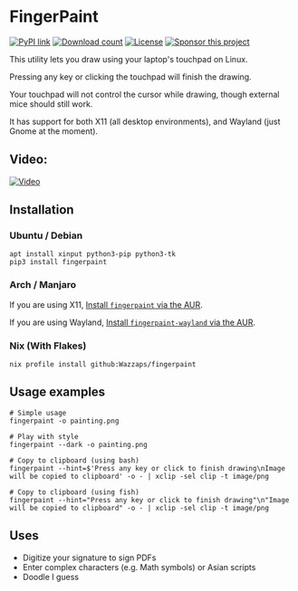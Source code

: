 # FingerPaint

[![PyPI link](https://img.shields.io/pypi/v/fingerpaint.svg)](https://pypi.python.org/pypi/fingerpaint/) [![Download count](https://pepy.tech/badge/fingerpaint)](https://pepy.tech/project/fingerpaint) [![License](https://img.shields.io/pypi/l/fingerpaint.svg)](https://pypi.python.org/pypi/fingerpaint/) [![Sponsor this project](https://img.shields.io/static/v1?label=Sponsor&logo=github-sponsors&logoColor=ffffff&color=777&message=This%20Project)](https://github.com/sponsors/Wazzaps)

This utility lets you draw using your laptop's touchpad on Linux.

Pressing any key or clicking the touchpad will finish the drawing.

Your touchpad will not control the cursor while drawing, though external mice should still work.

It has support for both X11 (all desktop environments), and Wayland (just Gnome at the moment).

## Video:

[![Video](http://img.youtube.com/vi/4gewfYs4I68/0.jpg)](http://www.youtube.com/watch?v=4gewfYs4I68 "FingerPaint demonstration video")

## Installation

### Ubuntu / Debian

```shell
apt install xinput python3-pip python3-tk
pip3 install fingerpaint
```

### Arch / Manjaro

If you are using X11, [Install `fingerpaint` via the AUR](https://aur.archlinux.org/packages/fingerpaint/).

If you are using Wayland, [Install `fingerpaint-wayland` via the AUR](https://aur.archlinux.org/packages/fingerpaint-wayland/).

### Nix (With Flakes)

```shell
nix profile install github:Wazzaps/fingerpaint
```

## Usage examples
```shell
# Simple usage
fingerpaint -o painting.png

# Play with style
fingerpaint --dark -o painting.png

# Copy to clipboard (using bash)
fingerpaint --hint=$'Press any key or click to finish drawing\nImage will be copied to clipboard' -o - | xclip -sel clip -t image/png

# Copy to clipboard (using fish)
fingerpaint --hint="Press any key or click to finish drawing"\n"Image will be copied to clipboard" -o - | xclip -sel clip -t image/png
```

## Uses

- Digitize your signature to sign PDFs
- Enter complex characters (e.g. Math symbols) or Asian scripts
- Doodle I guess

